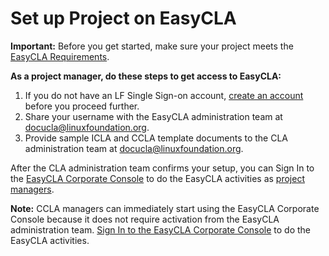 # Set up Project on EasyCLA

**Important:** Before you get started, make sure your project meets the [EasyCLA Requirements](../getting-started/prerequisites.md).

**As a project manager, do these steps to get access to EasyCLA:**

1. If you do not have an LF Single Sign-on account, [create an account](https://docs.linuxfoundation.org/lfx/sso/create-an-account) before you proceed further.
2. Share your username with the EasyCLA administration team at [docucla@linuxfoundation.org](mailto:docucla@linuxfoundation.org).
3. Provide sample ICLA and CCLA template documents to the CLA administration team at [docucla@linuxfoundation.org](mailto:docucla@linuxfoundation.org).

After the CLA administration team confirms your setup, you can Sign In to the [EasyCLA Corporate Console](../corporate-cla-managers/sign-in-to-the-easycla-corporate-console.md) to do the EasyCLA activities as [project managers](./).

**Note:** CCLA managers can immediately start using the EasyCLA Corporate Console because it does not require activation from the EasyCLA administration team. [Sign In to the EasyCLA Corporate Console](../corporate-cla-managers/sign-in-to-the-easycla-corporate-console.md) to do the EasyCLA activities.
